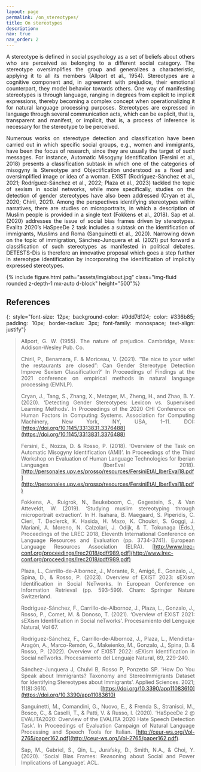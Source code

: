 ```yaml
---
layout: page
permalink: /on_stereotypes/
title: On stereotypes
description:
nav: true
nav_order: 2
---
```


<style>
  p {
    text-align: justify;
  }
</style>

<div class="row justify-content-sm-center">
    <div class="col-sm-7 mt-3 mt-md-0">
        <p>A stereotype is defined in social psychology as a set of beliefs about others
        who are perceived as belonging to a different social category. The stereotype
        oversimplifies the group and generalizes a characteristic, applying it to all
        its members (Allport et al., 1954). Stereotypes are a cognitive component and,
        in agreement with prejudice, their emotional counterpart, they model behavior
        towards others. One way of manifesting stereotypes is through language, ranging
        in degrees from explicit to implicit expressions, thereby becoming a complex
        concept when operationalizing it for natural language processing purposes.
        Stereotypes are expressed in language through several communication acts, which
        can be explicit, that is, transparent and manifest, or implicit, that is, a
        process of inference is necessary for the stereotype to be perceived.</p>
        <p>Numerous works on stereotype detection and classification have been carried out
        in which specific social groups, e.g., women and immigrants, have been the focus
        of research, since they are usually the target of such messages. For instance,
        Automatic Misogyny Identification (Fersini et al., 2018) presents a
        classification subtask in which one of the categories of misogyny is Stereotype
        and Objectification understood as a fixed and oversimplified image or idea of a
        woman.
        EXIST (Rodríguez-Sánchez et al., 2021; Rodríguez-Sánchez et al., 2022; Plaza et al., 2023) tackled the
        topic of sexism in social networks, while more specifically, studies on the detection of gender
        stereotypes have also been addressed (Cryan et al., 2020; Chiril, 2021). Among the perspectives
        identifying stereotypes within narratives, there are studies on microportraits, in which a description of
        Muslim people is provided in a single text (Fokkens et al., 2018). Sap et al. (2020) addresses the issue
        of social bias frames driven by stereotypes. Evalita 2020’s HaSpeeDe 2 task includes a subtask on the
        identification of immigrants, Muslims and Roma (Sanguinetti et al., 2020). Narrowing down on the topic of
        immigration, Sánchez-Junquera et al. (2021) put forward a classification of such stereotypes as
        manifested in political debates. DETESTS-Dis is therefore an innovative proposal which goes a step
        further in stereotype identification by incorporating the identification of implicitly expressed
        stereotypes.</p>
    </div>
    <div class="col-sm-3 mt-3 mt-md-0">
        {% include figure.html path="assets/img/about.jpg" class="img-fluid rounded z-depth-1 mx-auto d-block" height="500"%}
    </div>
</div>

## References

{: style="font-size: 12px; background-color: #9dd7d124; color: #336b85; padding: 10px; border-radius:
3px; font-family: monospace; text-align: justify"}

> Allport, G. W. (1955). The nature of prejudice. Cambridge, Mass: Addison-Wesley Pub. Co.
>
> Chiril, P., Benamara, F. & Moriceau, V. (2021). ‘”Be nice to your wife! the restaurants are closed”:
> Can Gender Stereotype Detection Improve Sexism Classification?’ In Proceedings of Findings at the 2021
> conference on empirical methods in natural language processing (EMNLP).
>
> Cryan, J., Tang, S., Zhang, X., Metzger, M., Zheng, H., and Zhao, B. Y. (2020). ‘Detecting Gender
> Stereotypes: Lexicon vs. Supervised Learning Methods’. In Proceedings of the 2020 CHI Conference on
> Human Factors in Computing Systems. Association for Computing Machinery, New York, NY, USA, 1–11. DOI:
> [https://doi.org/10.1145/3313831.3376488](https://doi.org/10.1145/3313831.3376488)
>
> Fersini, E., Nozza, D. & Rosso, P. (2018). ‘Overview of the Task on Automatic Misogyny Identification
> (AMI)’. In Proceedings of the Third Workshop on Evaluation of Human Language Technologies for Iberian
> Languages (IberEval 2018).
> [http://personales.upv.es/prosso/resources/FersiniEtAl_IberEval18.pdf](http://personales.upv.es/prosso/resources/FersiniEtAl_IberEval18.pdf)
>
> Fokkens, A., Ruigrok, N., Beukeboom, C., Gagestein, S., & Van Atteveldt, W. (2019). ‘Studying muslim
> stereotyping through microportrait extraction’. In H. Isahara, B. Maegaard, S. Piperidis, C. Cieri, T.
> Declerck, K. Hasida, H. Mazo, K. Choukri, S. Goggi, J. Mariani, A. Moreno, N. Calzolari, J. Odijk, & T.
> Tokunaga (Eds.), Proceedings of the LREC 2018, Eleventh International Conference on Language Resources
> and Evaluation (pp. 3734-3741). European Language Resources Association (ELRA).
> [http://www.lrec-conf.org/proceedings/lrec2018/pdf/989.pdf](http://www.lrec-conf.org/proceedings/lrec2018/pdf/989.pdf)
>
> Plaza, L., Carrillo-de-Albornoz, J., Morante, R., Amigó, E., Gonzalo, J., Spina, D., & Rosso, P.
> (2023). Overview of EXIST 2023: sEXism Identification in Social NeTworks. In European Conference on
> Information Retrieval (pp. 593-599). Cham: Springer Nature Switzerland.
>
> Rodríguez-Sánchez, F., Carrillo-de-Albornoz, J., Plaza, L., Gonzalo, J., Rosso, P., Comet, M. & Donoso,
> T. (2021). ‘Overview of EXIST 2021: sEXism Identification in Social neTworks’. Procesamiento del
> Lenguaje Natural, Vol 67.
>
> Rodríguez-Sánchez, F., Carrillo-de-Albornoz, J., Plaza, L., Mendieta-Aragón, A., Marco-Remón, G.,
> Makeienko, M., Gonzalo, J., Spina, D. & Rosso, P. (2022). Overview of EXIST 2022: sEXism Identification
> in Social neTworks. Procesamiento del Lenguaje Natural, 69, 229-240.
>
> Sánchez-Junquera J, Chulvi B, Rosso P, Ponzetto SP. ‘How Do You Speak about Immigrants? Taxonomy and
> StereoImmigrants Dataset for Identifying Stereotypes about Immigrants’. Applied Sciences. 2021;
> 11(8):3610. [https://doi.org/10.3390/app11083610](https://doi.org/10.3390/app11083610)
>
> Sanguinetti, M., Comandini, G., Nuovo, E., & Frenda S., Stranisci, M., Bosco, C., & Caselli, T., &
> Patti, V. & Russo, I. (2020). ‘HaSpeeDe 2 @ EVALITA2020: Overview of the EVALITA 2020 Hate Speech
> Detection Task’. In Proceedings of Evaluation Campaign of Natural Language Processing and Speech Tools
> for Italian. [http://ceur-ws.org/Vol-2765/paper162.pdf](http://ceur-ws.org/Vol-2765/paper162.pdf).
>
> Sap, M., Gabriel, S., Qin, L., Jurafsky, D., Smith, N.A., & Choi, Y. (2020). ‘Social Bias Frames:
> Reasoning about Social and Power Implications of Language’. ACL.
